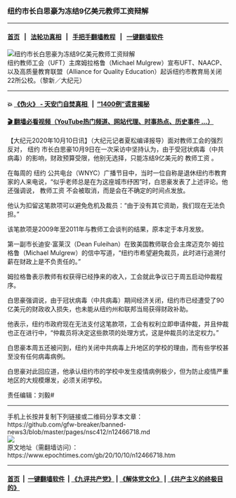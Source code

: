 ### 纽约市长白思豪为冻结9亿美元教师工资辩解
------------------------

#### [首页](https://github.com/gfw-breaker/banned-news3/blob/master/README.md) &nbsp;&nbsp;|&nbsp;&nbsp; [法轮功真相](https://github.com/begood0513/basic/blob/master/README.md)  &nbsp;&nbsp;|&nbsp;&nbsp; [手把手翻墙教程](https://github.com/gfw-breaker/guides/wiki)  &nbsp;&nbsp;|&nbsp;&nbsp; [一键翻墙软件](https://github.com/gfw-breaker/nogfw/blob/master/README.md)  



<div><img alt="纽约市长白思豪为冻结9亿美元教师工资辩解" class="attachment-djy_600_400 size-djy_600_400 wp-post-image" src="https://i.epochtimes.com/assets/uploads/2011/05/110518233256836_1-600x400.jpg"/>
<div class="caption">
 纽约教师工会（UFT）主席姆拉格鲁（Michael Mulgrew）宣布UFT、NAACP、以及高质量教育联盟（Alliance for Quality Education）起诉纽约市教育局关闭22所公校。（黎新／大纪元）
</div></div><hr/>

#### 💥 [《伪火》 - 天安门自焚真相 ](http://158.247.195.190:10000/videos/blog/weihuo.html)&nbsp; |&nbsp; [“1400例”谎言揭秘  ](http://158.247.195.190:10000/videos/blog/jiexi1400.html)

#### [ 🎬  翻墙必看视频（YouTube热门频道、网站代理、时事热点、历史事件 ...）](https://github.com/gfw-breaker/links/blob/master/banned.md)

<div><p>
 【大纪元2020年10月10日讯】（大纪元记者夏松编译报导）面对教师工会的强烈反对，
 <ok href="https://www.epochtimes.com/gb/tag/%E7%BA%BD%E7%BA%A6.html">
  纽约
 </ok>
 市长白思豪10月9日在一次采访中坚持认为，由于受冠状病毒（中共病毒）的影响，财政预算受限，他别无选择，只能冻结9亿美元的
 <ok href="https://www.epochtimes.com/gb/tag/%E6%95%99%E5%B8%88%E5%B7%A5%E8%B5%84.html">
  教师工资
 </ok>
 。
</p>
<p>
 在每周的
 <ok href="https://www.epochtimes.com/gb/tag/%E7%BA%BD%E7%BA%A6.html">
  纽约
 </ok>
 公共电台（WNYC）广播节目中，当时一位自称是退休纽约市教育家的人来电说，“似乎老师总是在为这座城市纾困”时，白思豪发表了上述评论。他还强调说，
 <ok href="https://www.epochtimes.com/gb/tag/%E6%95%99%E5%B8%88%E5%B7%A5%E8%B5%84.html">
  教师工资
 </ok>
 不会被取消，而是会在不确定的时间点发放。
</p>
<p>
 他认为扣留这笔款项可以避免危机及裁员：“由于没有其它资助，我们现在无法负担。”
</p>
<p>
 该笔款项是2009年至2011年与教师工会谈判的结果，原本定于本月发放。
</p>
<p>
 第一副市长迪安·富莱汉（Dean Fuleihan）在致美国教师联合会主席迈克尔·姆拉格鲁（Michael Mulgrew）的信中写道，“纽约市希望避免裁员，此时进行追溯付薪在财政上是不负责任的。”
</p>
<p>
 姆拉格鲁表示教师有权获得已经挣来的收入，工会就此争议已于周五启动仲裁程序。
</p>
<p>
 白思豪强调说，由于冠状病毒（中共病毒）期间经济关闭，纽约市已经遭受了90亿美元的财政收入损失，也未能从纽约州和联邦当局获得财政补助。
</p>
<p>
 他表示，纽约市政府现在无法支付这笔款项，工会有权利立即申请仲裁，并且仲裁也正在进行中，“仲裁员将决定这些款项的处理方式，这是仲裁员的法定权力。”
</p>
<p>
 白思豪本周五还被问到，纽约关闭中共病毒上升地区的学校的理由，而有些学校甚至没有任何病毒病例。
</p>
<p>
 白思豪对此回应道，他承认纽约市的学校中发生疫情病例极少，但为防止疫情严重地区的大规模爆发，必须关闭学校。
</p>
<p>
 责任编辑：刘毅#
</p>
</div>
<hr/>
手机上长按并复制下列链接或二维码分享本文章：<br/>
https://github.com/gfw-breaker/banned-news3/blob/master/pages/nsc412/n12466718.md <br/>
<a href='https://github.com/gfw-breaker/banned-news3/blob/master/pages/nsc412/n12466718.md'><img src='https://github.com/gfw-breaker/banned-news3/blob/master/pages/nsc412/n12466718.md.png'/></a> <br/>
原文地址（需翻墙访问）：https://www.epochtimes.com/gb/20/10/10/n12466718.htm


------------------------
#### [首页](https://github.com/gfw-breaker/banned-news3/blob/master/README.md) &nbsp;|&nbsp; [一键翻墙软件](https://github.com/gfw-breaker/nogfw/blob/master/README.md) &nbsp;| [《九评共产党》](https://github.com/gfw-breaker/9ping.md/blob/master/README.md#九评之一评共产党是什么) | [《解体党文化》](https://github.com/gfw-breaker/jtdwh.md/blob/master/README.md) | [《共产主义的终极目的》](https://github.com/gfw-breaker/gczydzjmd.md/blob/master/README.md)


<img src='http://gfw-breaker.win/banned-news3/pages/nsc412/n12466718.md' width='0px' height='0px'/>